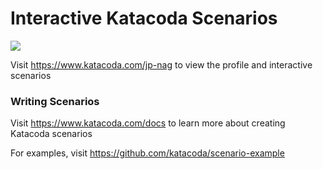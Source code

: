 # Interactive Katacoda Scenarios

[![](http://shields.katacoda.com/katacoda/jp-nag/count.svg)](https://www.katacoda.com/jp-nag "Get your profile on Katacoda.com")

Visit https://www.katacoda.com/jp-nag to view the profile and interactive scenarios

### Writing Scenarios
Visit https://www.katacoda.com/docs to learn more about creating Katacoda scenarios

For examples, visit https://github.com/katacoda/scenario-example

